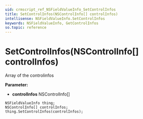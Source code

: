 ```yaml
---
uid: crmscript_ref_NSFieldValueInfo_SetControlInfos
title: SetControlInfos(NSControlInfo[] controlInfos)
intellisense: NSFieldValueInfo.SetControlInfos
keywords: NSFieldValueInfo, GetControlInfos
so.topic: reference
---
```


# SetControlInfos(NSControlInfo[] controlInfos)

Array of the controlinfos

**Parameter:** 
 - **controlInfos** NSControlInfo[]

```crmscript
NSFieldValueInfo thing;
NSControlInfo[] controlInfos;
thing.SetControlInfos(controlInfos);
```

